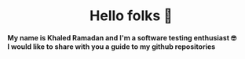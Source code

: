 <h1 align="center">Hello folks 🙌 </h1>
<h4>
<p>My name is Khaled Ramadan and I'm a software testing enthusiast 🤓<br>
I would like to share with you a guide to my github repositories<br>
</h4>







  
<!--
**KhaledAMRS/KhaledAMRS** is a ✨ _special_ ✨ repository because its `README.md` (this file) appears on your GitHub profile.

Here are some ideas to get you started:

- 🔭 I’m currently working on ...
- 🌱 I’m currently learning ...
- 👯 I’m looking to collaborate on ...
- 🤔 I’m looking for help with ...
- 💬 Ask me about ...
- 📫 How to reach me: ...
- 😄 Pronouns: ...
- ⚡ Fun fact: ...
-->

